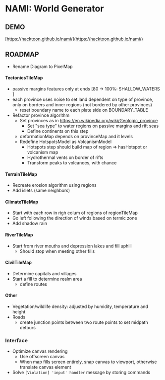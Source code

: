 # NAMI: World Generator

## DEMO

[https://hacktoon.github.io/nami/](https://hacktoon.github.io/nami/)


## ROADMAP
- Rename Diagram to PixelMap

#### TectonicsTileMap
- passive margins features only at ends  [80 -> 100%: SHALLOW_WATERS ]
- each province uses noise to set land dependent on type of province,
    only on borders and inner regions (not bordered by other provinces)
    - reset boundary name to each plate side on BOUNDARY_TABLE
- Refactor province algorithm
  - Set provinces as in https://en.wikipedia.org/wiki/Geologic_province
    - Set "sea type" to water regions on passive margins and rift seas
    - Define continents on this step
  - deformationMap depends on provinceMap and it levels
  - Redefine HotspotsModel as VolcanismModel
    - Hotspots step should build map of region => hasHotspot or volcanism map
    - Hydrothermal vents on border of rifts
    - Transform peaks to volcanoes, with chance

#### TerrainTileMap
- Recreate erosion algorithm using regions
- Add islets (same neighbors)

#### ClimateTileMap
- Start with each row in righ colum of regions of regionTileMap
- Go left following the direction of winds based on termic zone
- Add shadow rain

#### RiverTileMap
- Start from river mouths and depression lakes and fill uphill
  - Should stop when meeting other fills

#### CivilTileMap
- Determine capitals and villages
- Start a fill to determine realm area
  - define routes

#### Other
- Vegetation/wildlife density: adjusted by humidity, temperature and height
- Roads
  - create junction points between two route points to set midpath detours

### Interface
- Optimize canvas rendering
  - Use offscreen canvas
  - When map fills screen entirely, snap canvas to viewport,
    otherwise translate canvas element
- Solve `[Violation] 'input' handler` message by storing commands